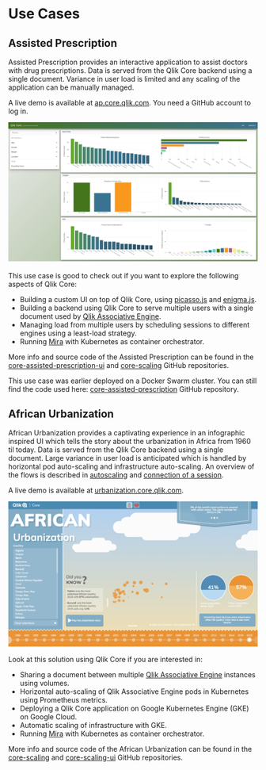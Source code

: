 # Use Cases

## Assisted Prescription

Assisted Prescription provides an interactive application to assist doctors with drug prescriptions. Data is served
from the Qlik Core backend using a single document. Variance in user load is limited and any scaling of the application
can be manually managed.

A live demo is available at [ap.core.qlik.com](https://ap.core.qlik.com/). You need a GitHub account to log in.

![screenshot](./images/assisted-prescription-screenshot.png)

This use case is good to check out if you want to explore the following aspects of Qlik Core:

* Building a custom UI on top of Qlik Core, using [picasso.js](https://github.com/qlik-oss/picasso.js) and
  [enigma.js](https://github.com/qlik-oss/enigma.js).
* Building a backend using Qlik Core to serve multiple users with a single document used by
  [Qlik Associative Engine](./services/qix-engine/introduction.md).
* Managing load from multiple users by scheduling sessions to different engines using a least-load strategy.
* Running [Mira](./services/mira.md) with Kubernetes as container orchestrator.

More info and source code of the Assisted Prescription can be found in the
[core-assisted-prescription-ui](https://github.com/qlik-oss/core-assisted-prescription-ui) and
[core-scaling](https://github.com/qlik-oss/core-scaling) GitHub repositories.

This use case was earlier deployed on a Docker Swarm cluster. You can still find the code used here:
[core-assisted-prescription](https://github.com/qlik-oss/core-assisted-prescription) GitHub repository.

## African Urbanization

African Urbanization provides a captivating experience in an infographic inspired UI which tells the story about the
urbanization in Africa from 1960 til today. Data is served from the Qlik Core backend using a single document. Large
variance in user load is anticipated which is handled by horizontal pod auto-scaling and infrastructure auto-scaling.
An overview of the flows is described in [autoscaling](./images/urbanization_autoscaling.png) and
[connection of a session](./images/urbanization_connection_of_one_session.png).

A live demo is available at [urbanization.core.qlik.com](https://urbanization.core.qlik.com/).

![screenshot](./images/african-urbanization-screenshot.png)

Look at this solution using Qlik Core if you are interested in:

* Sharing a document between multiple [Qlik Associative Engine](./services/qix-engine/introduction.md) instances using
  volumes.
* Horizontal auto-scaling of Qlik Associative Engine pods in Kubernetes using Prometheus metrics.
* Deploying a Qlik Core application on Google Kubernetes Engine (GKE) on Google Cloud.
* Automatic scaling of infrastructure with GKE.
* Running [Mira](./services/mira.md) with Kubernetes as container orchestrator.

More info and source code of the African Urbanization can be found in the
[core-scaling](https://github.com/qlik-oss/core-scaling) and
[core-scaling-ui](https://github.com/qlik-oss/core-scaling-ui) GitHub repositories.
